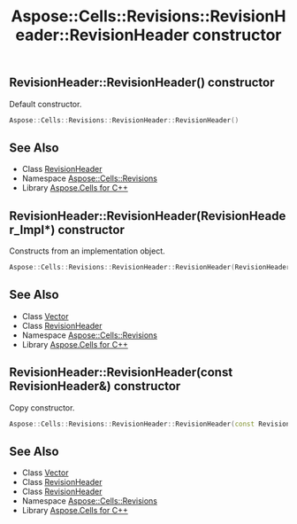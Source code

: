 ﻿---
title: Aspose::Cells::Revisions::RevisionHeader::RevisionHeader constructor
linktitle: RevisionHeader
second_title: Aspose.Cells for C++ API Reference
description: 'Aspose::Cells::Revisions::RevisionHeader::RevisionHeader constructor. Default constructor in C++.'
type: docs
weight: 100
url: /cpp/aspose.cells.revisions/revisionheader/revisionheader/
---
## RevisionHeader::RevisionHeader() constructor


Default constructor.

```cpp
Aspose::Cells::Revisions::RevisionHeader::RevisionHeader()
```

## See Also

* Class [RevisionHeader](../)
* Namespace [Aspose::Cells::Revisions](../../)
* Library [Aspose.Cells for C++](../../../)
## RevisionHeader::RevisionHeader(RevisionHeader_Impl*) constructor


Constructs from an implementation object.

```cpp
Aspose::Cells::Revisions::RevisionHeader::RevisionHeader(RevisionHeader_Impl *impl)
```

## See Also

* Class [Vector](../../../aspose.cells/vector/)
* Class [RevisionHeader](../)
* Namespace [Aspose::Cells::Revisions](../../)
* Library [Aspose.Cells for C++](../../../)
## RevisionHeader::RevisionHeader(const RevisionHeader\&) constructor


Copy constructor.

```cpp
Aspose::Cells::Revisions::RevisionHeader::RevisionHeader(const RevisionHeader &src)
```

## See Also

* Class [Vector](../../../aspose.cells/vector/)
* Class [RevisionHeader](../)
* Class [RevisionHeader](../)
* Namespace [Aspose::Cells::Revisions](../../)
* Library [Aspose.Cells for C++](../../../)
